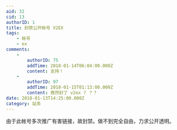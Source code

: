 ```yaml
---
aid: 32
cid: 13
authorID: 1
title: 封禁公开帐号 V2EX
tags:
    - 帐号
    - ex
comments:
    -
        authorID: 75
        addTime: 2018-01-14T06:04:00.000Z
        content: 支持！
    -
        authorID: 97
        addTime: 2018-01-15T01:13:00.000Z
        content: 竟然封了 v2ex ? ？？
date: 2018-01-13T14:25:00.000Z
category: 站务
---
```


由于此帐号多次推广有害链接，故封禁。做不到完全自由，力求公开透明。
